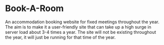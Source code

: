 # Book-A-Room
An accommodation booking website for fixed meetings throughout the year. The aim is to make it a user-friendly site that can take up a high surge in server load about 3-4 times a year. The site will not be existing throughout the year, it will just be running for that time of the year.

